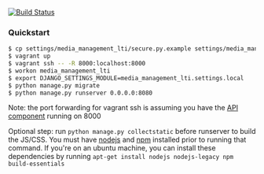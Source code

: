 [![Build Status](https://travis-ci.org/Harvard-ATG/media_management_lti.svg)](https://travis-ci.org/Harvard-ATG/media_management_lti)

### Quickstart

```sh
$ cp settings/media_management_lti/secure.py.example settings/media_management_lti/secure.py
$ vagrant up
$ vagrant ssh -- -R 8000:localhost:8000
$ workon media_management_lti
$ export DJANGO_SETTINGS_MODULE=media_management_lti.settings.local
$ python manage.py migrate
$ python manage.py runserver 0.0.0.0:8080
```

Note: the port forwarding for vagrant ssh is assuming you have the [API component](https://github.com/Harvard-ATG/media_management_api) running on 8000

Optional step: run `python manage.py collectstatic` before runserver to build the JS/CSS. You must have [nodejs](https://nodejs.org/en/) and [npm](https://www.npmjs.com/) installed prior to running that command. If you're on an ubuntu machine, you can install these dependencies by running `apt-get install nodejs nodejs-legacy npm build-essentials`

